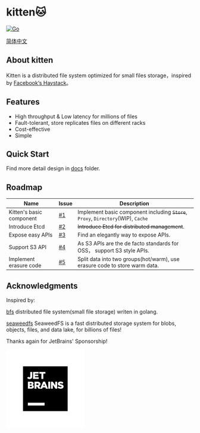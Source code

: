 # kitten🐱

[![Go](https://github.com/JackLeeHal/kitten/actions/workflows/go.yml/badge.svg)](https://github.com/JackLeeHal/kitten/actions/workflows/go.yml)


[简体中文](README_zh.md)

## About kitten
Kitten is a distributed file system optimized for small files storage，inspired by [Facebook‘s Haystack](https://www.usenix.org/legacy/event/osdi10/tech/full_papers/Beaver.pdf)。 

## Features

* High throughput & Low latency for millions of files
* Fault-tolerant, store replicates files on different racks
* Cost-effective
* Simple

## Quick Start

Find more detail design in [docs](https://github.com/JackLeeHal/kitten/tree/main/docs) folder.

## Roadmap
| Name                     | Issue                                               | Description                                                                         |
|--------------------------|-----------------------------------------------------|-------------------------------------------------------------------------------------|
| Kitten's basic component | [#1](https://github.com/JackLeeHal/kitten/issues/1) | Implement basic component including ~~`Store`~~, `Proxy`, `Directory`(WIP), `Cache` |
| Introduce Etcd           | [#2](https://github.com/JackLeeHal/kitten/issues/2) | ~~Introduce Etcd for distributed management~~.                                      |
| Expose easy APIs         | [#3](https://github.com/JackLeeHal/kitten/issues/3) | Find an elegantly way to expose APIs.                                               |
| Support S3 API           | [#4](https://github.com/JackLeeHal/kitten/issues/4) | As S3 APIs are the de facto standards for OSS， support S3 style APIs.               |
| Implement erasure code   | [#5](https://github.com/JackLeeHal/kitten/issues/5) | Split data into two groups(hot/warm), use erasure code to store warm data.          |

## Acknowledgments

Inspired by:

[bfs](https://github.com/Terry-Mao/bfs) distributed file system(small file storage) writen in golang.

[seaweedfs](https://github.com/chrislusf/seaweedfs) SeaweedFS is a fast distributed storage system for blobs, objects, files, and data lake, for billions of files!

Thanks again for JetBrains' Sponsorship!

![](/docs/jb_square.svg) 